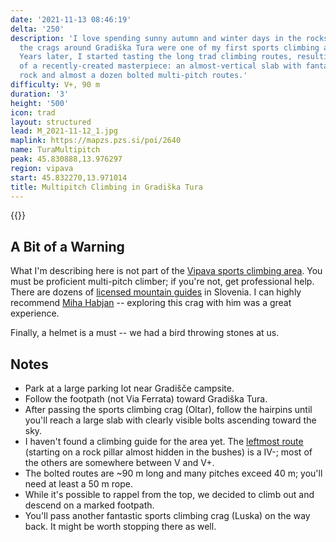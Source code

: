 ```yaml
---
date: '2021-11-13 08:46:19'
delta: '250'
description: 'I love spending sunny autumn and winter days in the rocks above Vipava;
  the crags around Gradiška Tura were one of my first sports climbing adventures.
  Years later, I started tasting the long trad climbing routes, resulting in a discovery
  of a recently-created masterpiece: an almost-vertical slab with fantastic compact
  rock and almost a dozen bolted multi-pitch routes.'
difficulty: V+, 90 m
duration: '3'
height: '500'
icon: trad
layout: structured
lead: M_2021-11-12_1.jpg
maplink: https://mapzs.pzs.si/poi/2640
name: TuraMultipitch
peak: 45.830888,13.976297
region: vipava
start: 45.832270,13.971014
title: Multipitch Climbing in Gradiška Tura
---
```


{{<hike-details description="yes">}}

## A Bit of a Warning

What I'm describing here is not part of the [Vipava sports climbing area](../vipava). You must be proficient multi-pitch climber; if you're not, get professional help. There are dozens of [licensed mountain guides](https://zgvs.si/en/mountain-guide/) in Slovenia. I can highly recommend [Miha Habjan](https://www.facebook.com/miha.habjan.3) -- exploring this crag with him was a great experience.

Finally, a helmet is a must -- we had a bird throwing stones at us.

## Notes

* Park at a large parking lot near Gradišče campsite.
* Follow the footpath (not Via Ferrata) toward Gradiška Tura.
* After passing the sports climbing crag (Oltar), follow the hairpins until you'll reach a large slab with clearly visible bolts ascending toward the sky.
* I haven't found a climbing guide for the area yet. The [leftmost route](https://www.plezanje.net/climbing/db/showRoute.asp?route=7409) (starting on a rock pillar almost hidden in the bushes) is a IV-; most of the others are somewhere between V and V+.
* The bolted routes are ~90 m long and many pitches exceed 40 m; you'll need at least a 50 m rope.
* While it's possible to rappel from the top, we decided to climb out and descend on a marked footpath.
* You'll pass another fantastic sports climbing crag (Luska) on the way back. It might be worth stopping there as well.
